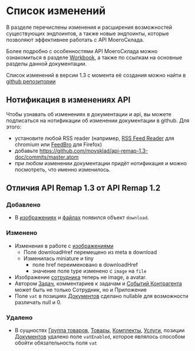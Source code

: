 # Список изменений

В разделе перечислены изменения и расширения возможностей существующих эндпоинтов, а также новые эндпоинты,
 которые позволяют эффективнее работать с API МоегоСклада.

Более подробно с особенностями API МоегоСклада  можно ознакомиться в
 разделе [Workbook](https://dev.moysklad.ru/doc/api/remap/1.3/workbook/#workbook), а также по ссылкам на основные разделы данной документации.

Список изменений в версии 1.3 с момента её создания можно найти в [github репозитории](https://github.com/moysklad/api-remap-1.3-doc/blob/master/CHANGELOG.md)

## Нотификация в изменениях API
Чтобы узнавать об изменениях в документации и api, вы можете подписаться на нотификации об изменении документации в github.
Для этого:

- установите любой RSS reader (например, [RSS Feed Reader](https://chrome.google.com/webstore/detail/rss-feed-reader/pnjaodmkngahhkoihejjehlcdlnohgmp) для chromium или [FeedBro](https://addons.mozilla.org/en-US/firefox/addon/feedbroreader) для Firefox)
- добавьте https://github.com/moysklad/api-remap-1.3-doc/commits/master.atom
- при любом изменении документации придёт нотификация и можно посмотреть, что именно изменилось.

## Отличия API Remap 1.3 от API Remap 1.2
### Добавлено
- В [изображениях](https://dev.moysklad.ru/doc/api/remap/1.3/dictionaries/#suschnosti-izobrazhenie) и
 [файлах](https://dev.moysklad.ru/doc/api/remap/1.3/dictionaries/#suschnosti-fajly) появился объект `download`.

### Изменено
- Изменения в работе с [изображениями](https://dev.moysklad.ru/doc/api/remap/1.3/dictionaries/#suschnosti-izobrazhenie)
  - Поле downloadHref перемещено из meta в download
  - Изменилась miniature и tiny
    - поле href переименовано в downloadHref
    - значение поле type изменено с `image` на `file`
- Изображение [сотрудника](https://dev.moysklad.ru/doc/api/remap/1.3/dictionaries/#suschnosti-sotrudnik) теперь не image, а avatar.
- Автором [Задач](https://dev.moysklad.ru/doc/api/remap/1.3/dictionaries/#suschnosti-zadacha), комментариев к задачам и [Событий Контрагента](https://dev.moysklad.ru/doc/api/remap/1.3/dictionaries/#suschnosti-kontragent-sobytiq-kontragenta) может быть не только Сотрудник, но и Приложение
- Поле `vat` в позициях [Документов](https://dev.moysklad.ru/doc/api/remap/1.3/documents/) сделано nullable для возможности различать null и 0.

### Удалено
- В сущностях [Группа товаров](https://dev.moysklad.ru/doc/api/remap/1.3/dictionaries/#suschnosti-gruppa-towarow), [Товары](https://dev.moysklad.ru/doc/api/remap/1.3/dictionaries/#suschnosti-towar), [Комплекты](https://dev.moysklad.ru/doc/api/remap/1.3/dictionaries/№suschnosti-komplekt), [Услуги](https://dev.moysklad.ru/doc/api/remap/1.3/dictionaries/#suschnosti-usluga), позиции [Документов](https://dev.moysklad.ru/doc/api/remap/1.3/documents/) удалено поле `vatEnabled`, которое являлось способом обойти обязательность поля `vat`
